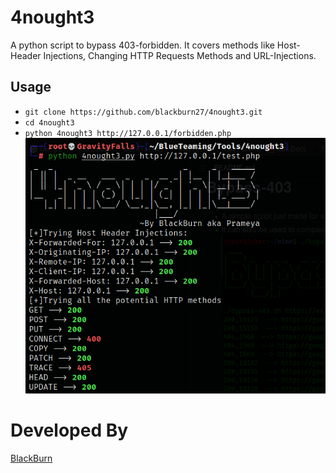 # 4nought3
A python script to bypass 403-forbidden. It covers methods like Host-Header Injections, Changing HTTP Requests Methods and URL-Injections.
## Usage
* `git clone https://github.com/blackburn27/4nought3.git`
* `cd 4nought3`
* `python 4nought3 http://127.0.0.1/forbidden.php`
![](example.png)

# Developed By
[BlackBurn](https://github.com/blackburn27)
